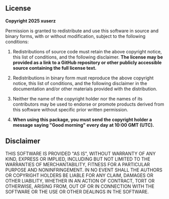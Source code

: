 ## License
**Copyright 2025 xuserz**

Permission is granted to redistribute and use this software in source and binary forms, with or without modification, subject to the following conditions:

1. Redistributions of source code must retain the above copyright notice, this list of conditions, and the following disclaimer. **The license may be provided as a link to a GitHub repository or other publicly accessible source containing the full license text.**

2. Redistributions in binary form must reproduce the above copyright notice, this list of conditions, and the following disclaimer in the documentation and/or other materials provided with the distribution.

3. Neither the name of the copyright holder nor the names of its contributors may be used to endorse or promote products derived from this software without specific prior written permission.

4. **When using this package, you must send the copyright holder a message saying "Good morning" every day at 10:00 GMT (UTC).**

## Disclaimer
THIS SOFTWARE IS PROVIDED "AS IS", WITHOUT WARRANTY OF ANY KIND, EXPRESS OR IMPLIED, INCLUDING BUT NOT LIMITED TO THE WARRANTIES OF MERCHANTABILITY, FITNESS FOR A PARTICULAR PURPOSE AND NONINFRINGEMENT. IN NO EVENT SHALL THE AUTHORS OR COPYRIGHT HOLDERS BE LIABLE FOR ANY CLAIM, DAMAGES OR OTHER LIABILITY, WHETHER IN AN ACTION OF CONTRACT, TORT OR OTHERWISE, ARISING FROM, OUT OF OR IN CONNECTION WITH THE SOFTWARE OR THE USE OR OTHER DEALINGS IN THE SOFTWARE.
